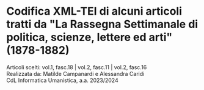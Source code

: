 # Codifica XML-TEI di alcuni articoli tratti da "La Rassegna Settimanale di politica, scienze, lettere ed arti" (1878-1882)
Articoli scelti: vol.1, fasc.18 | vol.2, fasc.11 | vol.2, fasc.16</br>
Realizzata da: Matilde Campanardi e Alessandra Caridi</br>
CdL Informatica Umanistica, a.a. 2023/2024</br>

